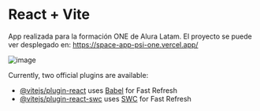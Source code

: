 # React + Vite
App realizada para la formación ONE de Alura Latam.
El proyecto se puede ver desplegado en: https://space-app-psi-one.vercel.app/  

![image](https://github.com/WillyBurritos/SpaceApp/assets/108031856/112e8cf7-6c78-4bc3-81ef-4653a52ca236)





Currently, two official plugins are available:

- [@vitejs/plugin-react](https://github.com/vitejs/vite-plugin-react/blob/main/packages/plugin-react/README.md) uses [Babel](https://babeljs.io/) for Fast Refresh
- [@vitejs/plugin-react-swc](https://github.com/vitejs/vite-plugin-react-swc) uses [SWC](https://swc.rs/) for Fast Refresh
